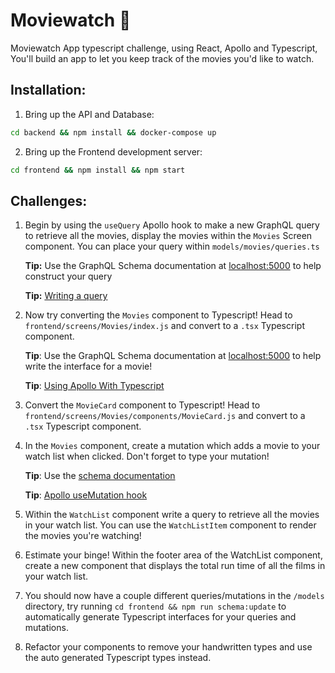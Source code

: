 # Moviewatch 🎥

Moviewatch App typescript challenge, using React, Apollo and Typescript, You'll build an app to let you keep track of the movies you'd like to watch.

## Installation:

1. Bring up the API and Database:

```BASH
cd backend && npm install && docker-compose up
```

2. Bring up the Frontend development server:

```BASH
cd frontend && npm install && npm start
```

## Challenges:

1. Begin by using the `useQuery` Apollo hook to make a new GraphQL query to retrieve all the movies, display the movies within the `Movies` Screen component. You can place your query within `models/movies/queries.ts`

   **Tip:** Use the GraphQL Schema documentation at [localhost:5000](http://localhost:5000) to help construct your query

   **Tip:** [Writing a query](https://www.apollographql.com/docs/react/essentials/queries/#executing-a-query)

1. Now try converting the `Movies` component to Typescript!
   Head to `frontend/screens/Movies/index.js` and convert to a `.tsx` Typescript component.

   **Tip**: Use the GraphQL Schema documentation at [localhost:5000](http://localhost:5000) to help write the interface for a movie!

   **Tip**: [Using Apollo With Typescript](https://www.apollographql.com/docs/react/recipes/static-typing/)

1. Convert the `MovieCard` component to Typescript!
   Head to `frontend/screens/Movies/components/MovieCard.js` and convert to a `.tsx` Typescript component.

1. In the `Movies` component, create a mutation which adds a movie to your watch list when clicked. Don't forget to type your mutation!

   **Tip**: Use the [schema documentation](http://localhost:5000)

   **Tip**: [Apollo useMutation hook](https://www.apollographql.com/docs/react/essentials/mutations/#the-usemutation-hook)

1. Within the `WatchList` component write a query to retrieve all the movies in your watch list. You can use the `WatchListItem` component to render the movies you're watching!

1. Estimate your binge! Within the footer area of the WatchList component, create a new component that displays the total run time of all the films in your watch list.

1. You should now have a couple different queries/mutations in the `/models` directory, try running `cd frontend && npm run schema:update` to automatically generate Typescript interfaces for your queries and mutations.

1. Refactor your components to remove your handwritten types and use the auto generated Typescript types instead.
